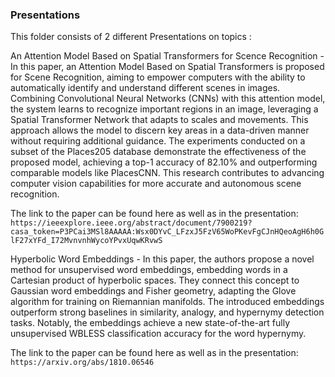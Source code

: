 ### Presentations 

This folder consists of 2 different Presentations on topics : 

An Attention Model Based on Spatial Transformers for Scence Recognition - In this paper, an Attention Model Based on Spatial Transformers is proposed for Scene Recognition, aiming to empower computers with the ability to automatically identify and understand different scenes in images. Combining Convolutional Neural Networks (CNNs) with this attention model, the system learns to recognize important regions in an image, leveraging a Spatial Transformer Network that adapts to scales and movements. This approach allows the model to discern key areas in a data-driven manner without requiring additional guidance. The experiments conducted on a subset of the Places205 database demonstrate the effectiveness of the proposed model, achieving a top-1 accuracy of 82.10% and outperforming comparable models like PlacesCNN. This research contributes to advancing computer vision capabilities for more accurate and autonomous scene recognition.

The link to the paper can be found here as well as in the presentation: 
 `https://ieeexplore.ieee.org/abstract/document/7900219?casa_token=P3PCai3MSl8AAAAA:Wsx0DYvC_LFzxJ5FzV65WoPKevFgCJnHQeoAgH6h0GlF27xYFd_I72MvnvnhWycoYPvxUqwKRvwS` 

Hyperbolic Word Embeddings - 
In this paper, the authors propose a novel method for unsupervised word embeddings, embedding words in a Cartesian product of hyperbolic spaces. They connect this concept to Gaussian word embeddings and Fisher geometry, adapting the Glove algorithm for training on Riemannian manifolds. The introduced embeddings outperform strong baselines in similarity, analogy, and hypernymy detection tasks. Notably, the embeddings achieve a new state-of-the-art fully unsupervised WBLESS classification accuracy for the word hypernymy.

The link to the paper can be found here as well as in the presentation: 
 `https://arxiv.org/abs/1810.06546` 
